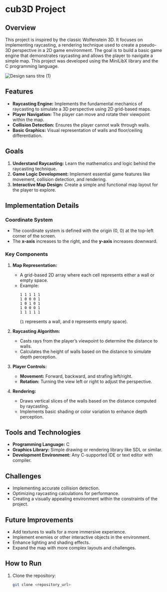 # cub3D Project

## Overview
This project is inspired by the classic Wolfenstein 3D. It focuses on implementing raycasting, a rendering technique used to create a pseudo-3D perspective in a 2D game environment. The goal is to build a basic game engine that demonstrates raycasting and allows the player to navigate a simple map. This project was developed using the MiniLibX library and the C programming language.

![Design sans titre (1)](https://github.com/user-attachments/assets/3c948421-bbbd-4e26-b22b-6af35c86cd57)


## Features
- **Raycasting Engine:** Implements the fundamental mechanics of raycasting to simulate a 3D perspective using 2D grid-based maps.
- **Player Navigation:** The player can move and rotate their viewpoint within the map.
- **Collision Detection:** Ensures the player cannot walk through walls.
- **Basic Graphics:** Visual representation of walls and floor/ceiling differentiation.

## Goals
1. **Understand Raycasting:** Learn the mathematics and logic behind the raycasting technique.
2. **Game Logic Development:** Implement essential game features like movement, collision detection, and rendering.
3. **Interactive Map Design:** Create a simple and functional map layout for the player to explore.

## Implementation Details
### Coordinate System
- The coordinate system is defined with the origin (0, 0) at the top-left corner of the screen.
- The **x-axis** increases to the right, and the **y-axis** increases downward.

### Key Components
1. **Map Representation:**
   - A grid-based 2D array where each cell represents either a wall or empty space.
   - Example:
     ```
     1 1 1 1 1
     1 0 0 0 1
     1 0 1 0 1
     1 0 0 0 1
     1 1 1 1 1
     ```
     (`1` represents a wall, and `0` represents empty space).

2. **Raycasting Algorithm:**
   - Casts rays from the player’s viewpoint to determine the distance to walls.
   - Calculates the height of walls based on the distance to simulate depth perception.

3. **Player Controls:**
   - **Movement:** Forward, backward, and strafing left/right.
   - **Rotation:** Turning the view left or right to adjust the perspective.

4. **Rendering:**
   - Draws vertical slices of the walls based on the distance computed by raycasting.
   - Implements basic shading or color variation to enhance depth perception.

## Tools and Technologies
- **Programming Language:** C
- **Graphics Library:** Simple drawing or rendering library like SDL or similar.
- **Development Environment:** Any C-supported IDE or text editor with compiler.

## Challenges
- Implementing accurate collision detection.
- Optimizing raycasting calculations for performance.
- Creating a visually appealing environment within the constraints of the project.

## Future Improvements
- Add textures to walls for a more immersive experience.
- Implement enemies or other interactive objects in the environment.
- Enhance lighting and shading effects.
- Expand the map with more complex layouts and challenges.

## How to Run
1. Clone the repository:
   ```bash
   git clone <repository_url>
